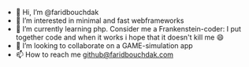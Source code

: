 - 👋 Hi, I’m @faridbouchdak
- 👀 I’m interested in minimal and fast webframeworks
- 🌱 I’m currently learning php.
Consider me a Frankenstein-coder: I put together code and when it works i hope that it doesn't kill me 😄
- 💞️ I’m looking to collaborate on a GAME-simulation app
- 📫 How to reach me github@faridbouchdak.com

<!---
faridbouchdak/faridbouchdak is a ✨ special ✨ repository because its `README.md` (this file) appears on your GitHub profile.
You can click the Preview link to take a look at your changes.
--->
